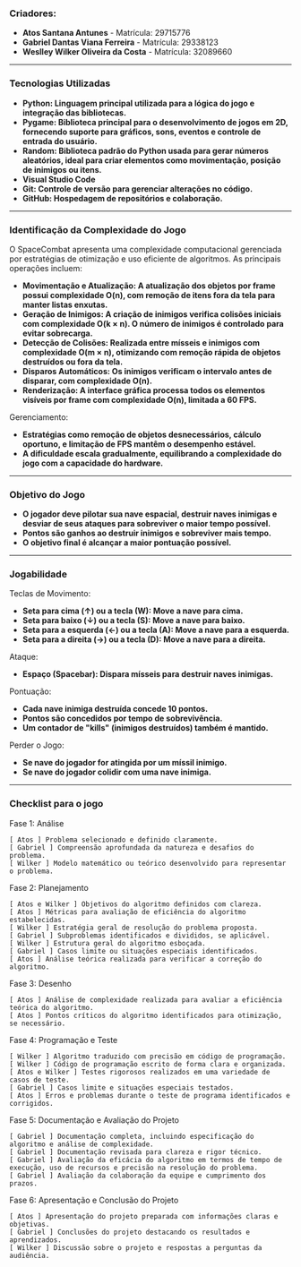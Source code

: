 ### **Criadores:**
- **Atos Santana Antunes** - Matrícula: 29715776  
- **Gabriel Dantas Viana Ferreira** - Matrícula: 29338123  
- **Weslley Wilker Oliveira da Costa** - Matrícula: 32089660  

---
### **Tecnologias Utilizadas**
- **Python: Linguagem principal utilizada para a lógica do jogo e integração das bibliotecas.**
- **Pygame: Biblioteca principal para o desenvolvimento de jogos em 2D, fornecendo suporte para gráficos, sons, eventos e controle de entrada do usuário.**
- **Random: Biblioteca padrão do Python usada para gerar números aleatórios, ideal para criar elementos como movimentação, posição de inimigos ou itens.**
- **Visual Studio Code**
- **Git: Controle de versão para gerenciar alterações no código.**
- **GitHub: Hospedagem de repositórios e colaboração.**

---
### **Identificação da Complexidade do Jogo**
O SpaceCombat apresenta uma complexidade computacional gerenciada por estratégias de otimização e uso eficiente de algoritmos. As principais operações incluem:
- **Movimentação e Atualização: A atualização dos objetos por frame possui complexidade O(n), com remoção de itens fora da tela para manter listas enxutas.**
- **Geração de Inimigos: A criação de inimigos verifica colisões iniciais com complexidade O(k × n). O número de inimigos é controlado para evitar sobrecarga.**
- **Detecção de Colisões: Realizada entre mísseis e inimigos com complexidade O(m × n), otimizando com remoção rápida de objetos destruídos ou fora da tela.**
- **Disparos Automáticos: Os inimigos verificam o intervalo antes de disparar, com complexidade O(n).**
- **Renderização: A interface gráfica processa todos os elementos visíveis por frame com complexidade O(n), limitada a 60 FPS.**

Gerenciamento:
- **Estratégias como remoção de objetos desnecessários, cálculo oportuno, e limitação de FPS mantêm o desempenho estável.**
- **A dificuldade escala gradualmente, equilibrando a complexidade do jogo com a capacidade do hardware.**

---
### **Objetivo do Jogo**
- **O jogador deve pilotar sua nave espacial, destruir naves inimigas e desviar de seus ataques para sobreviver o maior tempo possível.**
- **Pontos são ganhos ao destruir inimigos e sobreviver mais tempo.**
- **O objetivo final é alcançar a maior pontuação possível.**
  
---
### **Jogabilidade**
Teclas de Movimento:
- **Seta para cima (↑) ou a tecla (W): Move a nave para cima.**
- **Seta para baixo (↓) ou a tecla (S): Move a nave para baixo.**
- **Seta para a esquerda (←) ou a tecla (A): Move a nave para a esquerda.**
- **Seta para a direita (→) ou a tecla (D): Move a nave para a direita.**

Ataque:
- **Espaço (Spacebar): Dispara mísseis para destruir naves inimigas.**

Pontuação:
- **Cada nave inimiga destruída concede 10 pontos.**
- **Pontos são concedidos por tempo de sobrevivência.**
- **Um contador de "kills" (inimigos destruídos) também é mantido.**

Perder o Jogo:
- **Se nave do jogador for atingida por um míssil inimigo.**
- **Se nave do jogador colidir com uma nave inimiga.**
        
--- 
### **Checklist para o jogo**
Fase 1: Análise  

    [ Atos ] Problema selecionado e definido claramente.
    [ Gabriel ] Compreensão aprofundada da natureza e desafios do problema.
    [ Wilker ] Modelo matemático ou teórico desenvolvido para representar o problema.

Fase 2: Planejamento 

    [ Atos e Wilker ] Objetivos do algoritmo definidos com clareza.
    [ Atos ] Métricas para avaliação de eficiência do algoritmo estabelecidas.
    [ Wilker ] Estratégia geral de resolução do problema proposta.
    [ Gabriel ] Subproblemas identificados e divididos, se aplicável.
    [ Wilker ] Estrutura geral do algoritmo esboçada.
    [ Gabriel ] Casos limite ou situações especiais identificados.
    [ Atos ] Análise teórica realizada para verificar a correção do algoritmo.

Fase 3: Desenho 

    [ Atos ] Análise de complexidade realizada para avaliar a eficiência teórica do algoritmo.
    [ Atos ] Pontos críticos do algoritmo identificados para otimização, se necessário.

Fase 4: Programação e Teste 

    [ Wilker ] Algoritmo traduzido com precisão em código de programação.
    [ Wilker ] Código de programação escrito de forma clara e organizada.
    [ Atos e Wilker ] Testes rigorosos realizados em uma variedade de casos de teste.
    [ Gabriel ] Casos limite e situações especiais testados.
    [ Atos ] Erros e problemas durante o teste de programa identificados e corrigidos.

Fase 5: Documentação e Avaliação do Projeto  

    [ Gabriel ] Documentação completa, incluindo especificação do algoritmo e análise de complexidade.
    [ Gabriel ] Documentação revisada para clareza e rigor técnico.
    [ Gabriel ] Avaliação da eficácia do algoritmo em termos de tempo de execução, uso de recursos e precisão na resolução do problema.
    [ Gabriel ] Avaliação da colaboração da equipe e cumprimento dos prazos.

Fase 6: Apresentação e Conclusão do Projeto  

    [ Atos ] Apresentação do projeto preparada com informações claras e objetivas.
    [ Gabriel ] Conclusões do projeto destacando os resultados e aprendizados.
    [ Wilker ] Discussão sobre o projeto e respostas a perguntas da audiência.
